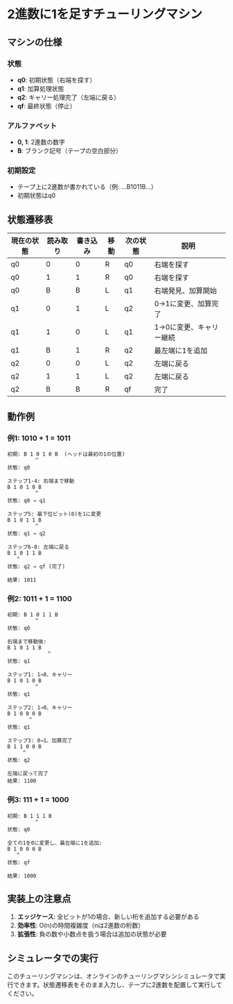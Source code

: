 # 2進数に1を足すチューリングマシン

## マシンの仕様

### 状態
- **q0**: 初期状態（右端を探す）
- **q1**: 加算処理状態
- **q2**: キャリー処理完了（左端に戻る）
- **qf**: 最終状態（停止）

### アルファベット
- **0, 1**: 2進数の数字
- **B**: ブランク記号（テープの空白部分）

### 初期設定
- テープ上に2進数が書かれている（例: ...B1011B...）
- 初期状態はq0

## 状態遷移表

| 現在の状態 | 読み取り | 書き込み | 移動 | 次の状態 | 説明 |
|-----------|---------|---------|------|----------|------|
| q0        | 0       | 0       | R    | q0       | 右端を探す |
| q0        | 1       | 1       | R    | q0       | 右端を探す |
| q0        | B       | B       | L    | q1       | 右端発見、加算開始 |
| q1        | 0       | 1       | L    | q2       | 0→1に変更、加算完了 |
| q1        | 1       | 0       | L    | q1       | 1→0に変更、キャリー継続 |
| q1        | B       | 1       | R    | q2       | 最左端に1を追加 |
| q2        | 0       | 0       | L    | q2       | 左端に戻る |
| q2        | 1       | 1       | L    | q2       | 左端に戻る |
| q2        | B       | B       | R    | qf       | 完了 |

## 動作例

### 例1: 1010 + 1 = 1011
```
初期: B 1 0 1 0 B  (ヘッドは最初の1の位置)
         ^
状態: q0

ステップ1-4: 右端まで移動
B 1 0 1 0 B
         ^
状態: q0 → q1

ステップ5: 最下位ビット(0)を1に変更
B 1 0 1 1 B
         ^
状態: q1 → q2

ステップ6-8: 左端に戻る
B 1 0 1 1 B
   ^
状態: q2 → qf (完了)

結果: 1011
```

### 例2: 1011 + 1 = 1100
```
初期: B 1 0 1 1 B
         ^
状態: q0

右端まで移動後:
B 1 0 1 1 B
             ^
状態: q1

ステップ1: 1→0、キャリー
B 1 0 1 0 B
         ^
状態: q1

ステップ2: 1→0、キャリー
B 1 0 0 0 B
       ^
状態: q1

ステップ3: 0→1、加算完了
B 1 1 0 0 B
     ^
状態: q2

左端に戻って完了
結果: 1100
```

### 例3: 111 + 1 = 1000
```
初期: B 1 1 1 B
         ^
状態: q0

全ての1を0に変更し、最左端に1を追加:
B 1 0 0 0 B
   ^
状態: qf

結果: 1000
```

## 実装上の注意点

1. **エッジケース**: 全ビットが1の場合、新しい桁を追加する必要がある
2. **効率性**: O(n)の時間複雑度（nは2進数の桁数）
3. **拡張性**: 負の数や小数点を扱う場合は追加の状態が必要

## シミュレータでの実行

このチューリングマシンは、オンラインのチューリングマシンシミュレータで実行できます。状態遷移表をそのまま入力し、テープに2進数を配置して実行してください。